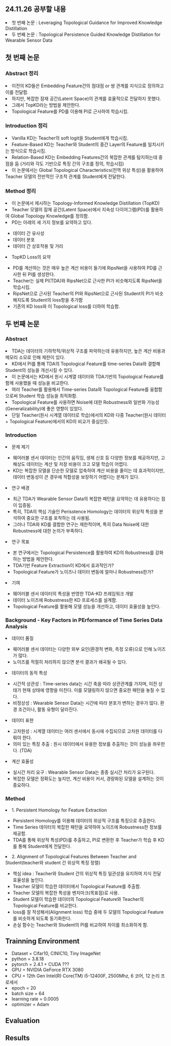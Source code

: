 ## 24.11.26 공부할 내용
<li> 첫 번째 논문 : Leveraging Topological Guidance for Improved Knowledge Distillation </li>
<li> 두 번째 논문 : Topological Persistence Guided Knowledge Distillation for Wearable Sensor Data </li>

## 첫 번째 논문
### Abstract 정리
<li> 이전의 KD들은 Embedding Feature간의 점대점 or 쌍 관계를 지식으로 정의하고 이를 전달함. </li>
<li> 하지만, 복잡한 잠재 공간(Latent Space)의 관계를 효율적으로 전달하지 못했다. </li>
<li> 그래서 TopKD라는 방법을 제안한다. </li>
<li> Topological Feature를 PD를 이용해 PI로 근사하여 학습시킴. </li>

### Introduction 정리
<li> Vanilla KD는 Teacher의 soft logit을 Student에게 학습시킴. </li>
<li> Feature-Based KD는 Teacher와 Student의 중간 Layer의 Feature를 일치시키는 방식으로 학습시킴. </li>
<li> Relation-Based KD는 Embedding Features간의 복잡한 관계를 탐지하는데 중점을 둠 (거리와 각도 기반으로 특징 간의 구조를 정의, 학습시킴) </li>
<li> 이 논문에서는 Global Topological Characteristics(전역 위상 특성)을 활용하여 Teacher 모델의 전반적인 구조적 관계를 Student에게 전달한다. </li>

### Method 정리
<li> 이 논문에서 제시하는 Topology-Informed Knowledge Distillation (TopKD) </li>
<li> Teacher 모델의 잠재 공간(Latent Space)에서 지속성 다이어그램(PD)를 활용하여 Global Topology Knowledge를 정의함. </li>
<li> PD는 아레의 세 가지 정보를 요약하고 있다. </li>
<ul>
<li> 데이터 간 유사성 </li>
<li> 데이터 분포 </li>
<li> 데이터 간 상호작용 및 거리 </li>
</ul>
<li> TopKD Loss의 요약 </li>
<ul>
<li> PD를 계산하는 것은 매우 높은 계산 비용이 들기에 RipsNet을 사용하여 PD를 근사한 뒤 PI를 생성한다. </li>
<li> Teacher는 실제 PI(TDA)와 RipsNet으로 근사한 PI가 비슷해지도록 RipsNet을 학습시킴. </li>
<li> RipsNet으로 근사된 Teacher의 PI와 RipsNet으로 근사된 Student의 PI가 비슷해지도록 Student의 loss항을 추가함 </li>
<li> 기존의 KD loss와 이 Topological loss를 더하여 학습함. </li>
</ul>

## 두 번째 논문
### Abstract
<li> TDA는 데이터의 기하학적/위상적 구조를 파악하는데 유용하지만, 높은 계산 비용과 메모리 소모로 인해 제한이 있다. </li>
<li> KD에서 PI를 통해 TDA의 Topological Feature를 time-series Data와 결합해 Student의 성능을 개선시킬 수 있다. </li>
<li> 이 논문에서는 KD에서 원시 시계열 데이터와 TDA기반의 Topological Feature를 함께 사용했을 때 성능을 비교한다. </li>
<li> 여러 Teacher를 활용해서 Time-series Data와 Topological Feature를 융합함으로써 Student 학습 성능을 최적화함. </li>
<li> Topological Feature를 사용하면 Noise에 대한 Robustness와 일반화 가능성(Generalizability)에 좋은 영향이 있었다. </li>
<li> 단일 Teacher(원시 시계열 데이터로 학습)에서의 KD와 다중 Teacher(원시 데이터 + Topological Feature)에서의 KD의 비교가 중심인듯. </li>

### Introduction
<li> 문제 제기 </li>
<ul>
<li> 웨어러블 센서 데이터는 인간의 움직임, 생체 신호 등 다양한 정보를 제공하지만, 고해상도 데이터는 계산 및 저장 비용이 크고 모델 학습이 어렵다. </li>
<li> KD는 복잡한 모델을 단순한 모델로 압축하여 계산 비용을 줄이는 데 효과적이지만, 데이터 변동성이 큰 경우에 적합성을 보장하기 어렵다는 문제가 있다. </li>
</ul>
<li> 연구 배경 </li>
<ul>
<li> 최근 TDA가 Wearable Sensor Data의 복잡한 패턴을 요약하는 데 유용하다는 점이 입증됨. </li>
<li> 특히, TDA의 핵심 기술인 Perisstence Homology는 데이터의 위상적 특성을 분석하여 중요한 구조를 포착하는 데 사용됨. </li>
<li> 그러나 TDA와 KD를 결합한 연구는 제한적이며, 특히 Data Noise에 대한 Robustness에 대한 논의가 부족하다. </li>
</ul>
<li> 연구 목표 </li>
<ul>
<li> 본 연구에서는 Topological Persistence를 활용하여 KD의 Robustness를 강화하는 방법을 제안한다. </li>
<li> TDA기반 Feature Extraction이 KD에서 효과적인가? </li>
<li> Topological Feature가 노이즈나 데이터 변동에 얼마나 Robustness한가? </li>
</ul>
<li> 기여 </li>
<ul>
<li> 웨어러블 센서 데이터의 특성을 반영한 TDA-KD 프레임워크 개발 </li>
<li> 데이터 노이즈에 Robustness한 KD 프로세스를 설계함. </li>
<li> Topological Feature를 활용해 모델 성능을 개선하고, 데이터 효율성을 높인다. </li>
</ul>

### Background - Key Factors in PErformance of Time Series Data Analysis
<li> 데이터 품질 </li>
<ul>
<li> 웨어러블 센서 데이터는 다양한 외부 요인(환경적 변화, 측정 오류)으로 인해 노이즈가 많다. </li>
<li> 노이즈를 적절히 처리하지 않으면 분석 결과가 왜곡될 수 있다. </li>
</ul>
<li> 데이터의 동적 특성 </li>
<ul>
<li> 시간적 상관성 : Time-series data는 시간 축을 따라 상관관계를 가지며, 이전 상태가 현재 상태에 영향을 미친다. 이를 모델링하지 않으면 중요한 패턴을 놓칠 수 있다. </li>
<li> 비정상성 : Wearable Sensor Data는 시간에 따라 분포가 변하는 경우가 많다. 환경 조건이나, 활동 유형이 달라진다. </li>
</ul>
<li> 데이터 표현 </li>
<ul>
<li> 고차원성 : 시계열 데이터는 여러 센서에서 동시에 수집되므로 고차원 데이터를 다뤄야 한다. </li>
<li> 의미 있는 특징 추출 : 원시 데이터에서 유용한 정보를 추출하는 것이 성능을 좌우한다. (TDA) </li>
</ul>
<li> 계산 효율성 </li>
<ul>
<li> 실시간 처리 요구 : Wearable Sensor Data는 종종 실시간 처리가 요구된다. </li>
<li> 복잡한 모델은 정확도는 높지만, 계산 비용이 커서, 경량화된 모델을 설계하는 것이 중요하다. </li>
</ul>

### Method
<li> 1. Persistent Homology for Feature Extraction </li>
<ul>
<li> Persistent Homology를 이용해 데이터의 위상적 구조를 특징으로 추출한다. </li>
<li> Time Series 데이터의 복잡한 패턴을 요약하여 노이즈에 Robustness한 정보를 제공함. </li>
<li> TDA를 통해 위상적 특성(PD)를 추출하고, PI로 변환한 후 Teacher가 학습 후 KD를 통해 Student에게 전달한다. </li>
</ul>
<li> 2. Alignment of Topological Features Between Teacher and Student(teacher와 student 간 위상적 특징 정렬) </li>
<ul>
<li> 핵심 idea : Teacher와 Student 간의 위상적 특징 일관성을 유지하여 지식 전달 효율성을 높인다. </li>
<li> Teacher 모델이 학습한 데이터에서 Topological Feature를 추출함. </li>
<li> Teacher 모델의 복잡한 특성을 벤치마크(목표점)로 사용. </li>
<li> Student 모델이 학습한 데이터의 Topological Feature와 Teacher의 Topological Feature를 비교한다. </li>
<li> loss를 잘 작성해서(Alignment loss) 학습 중에 두 모델의 Topological Feature를 비슷하게 되도록 동기화한다. </li>
<li> 손실 함수는 Teacher와 Student의 PI를 비교하여 차이를 최소화하게 함. </li>
</ul>


## Trainning Environment
<li> Dataset = Cifar10, CINIC10, Tiny ImageNet </li>
<li> python = 3.8.18 </li>
<li> pytorch = 2.4.1 + CUDA ??? </li>
<li> GPU = NVIDIA GeForce RTX 3080 </li>
<li> CPU = 12th Gen Intel(R) Core(TM) i5-12400F, 2500Mhz, 6 코어, 12 논리 프로세서 </li>
<li> epoch = 20 </li>
<li> batch size = 64 </li>
<li> learning rate = 0.0005 </li>
<li> optimizer = Adam </li>



## Evaluation


## Results